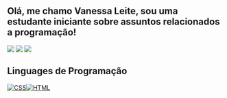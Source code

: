 ## Olá, me chamo Vanessa Leite, sou uma estudante iniciante sobre assuntos relacionados a programação!
 
<div> 
  <a href="https://www.instagram.com/imvanessaleite?igsh=MTZrc2ppZm53em9tNg=" target="_blank"><img src="https://img.shields.io/badge/-Instagram-%23E4405F?style=for-the-badge&logo=instagram&logoColor=white" target="_blank"></a>
  <a href = "mailto: vanessabsleite173@gmail.com"><img src="https://img.shields.io/badge/-Gmail-%23333?style=for-the-badge&logo=gmail&logoColor=white" target="_blank"></a>
  <a href="https://www.linkedin.com/in/vanessa-leite-22a28a2b1" target="_blank"><img src="https://img.shields.io/badge/-LinkedIn-%230077B5?style=for-the-badge&logo=linkedin&logoColor=white" target="_blank"></a> 
  
</div>

<div> 

## Linguages de Programação 

[![CSS](https://img.shields.io/badge/CSS-1572B6?logo=css3&logoColor=fff)](#)[![HTML](https://img.shields.io/badge/HTML-%23E34F26.svg?logo=html5&logoColor=white)](#)